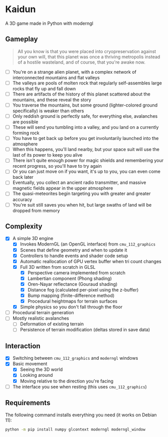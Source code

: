 # Kaidun
A 3D game made in Python with moderngl

## Gameplay

> All you know is that you were placed into cryopreservation against your own will,
> that this planet was once a thriving metropolis instead of a hostile wasteland,
> and of course, that you're awake now.

- [ ] You're on a strange alien planet, with a complex network of interconnected mountains and flat valleys
- [ ] The valleys are pools of molten rock that regularly self-assembles large rocks that fly up and fall down
- [ ] There are artifacts of the history of this planet scattered about the mountains, and these reveal the story
- [ ] You traverse the mountains, but some ground (lighter-colored ground specifically) is weaker than others
- [ ] Only reddish ground is perfectly safe, for everything else, avalanches are possible
- [ ] These will send you tumbling into a valley, and you land on a currently forming rock
- [ ] You have to get back up before you get involuntarily launched into the atmosphere
- [ ] When this happens, you'll land nearby, but your space suit will use the last of its power to keep you alive
- [ ] There isn't quite enough power for magic shields and remembering your recent progress, so you'll have to try again
- [ ] Or you can just move on if you want, it's up to you, you can even come back later
- [ ] Eventually, you collect an ancient radio transmitter, and massive magnetic fields appear in the upper atmosphere
- [ ] The quasi-meteorites begin targeting you with greater and greater accuracy
- [ ] You're suit still saves you when hit, but large swaths of land will be dropped from memory 

## Complexity
- [X] A simple 3D engine
    - [X] Invokes ModernGL (an OpenGL interface) from `cmu_112_graphics`
    - [X] Scenes that define geometry and when to update it
    - [X] Controllers to handle events and shader code setup
    - [X] Automatic reallocation of GPU vertex buffer when tri count changes
    - [X] Full 3D written from scratch in GLSL
        - [X] Perspective camera implemented from scratch
        - [X] Lambertian component (Phong shading) 
        - [X] Oren-Nayar reflectance (Gouraud shading)
        - [X] Distance fog (calculated per-pixel using the z-buffer)
        - [X] Bump mapping (finite-difference method)
        - [X] Procedural heightmaps for terrain surfaces
    - [X] Simple physics so you don't fall through the floor
- [ ] Procedural terrain generation
- [ ] Mostly realistic avalanches
    - [ ] Deformation of existing terrain
    - [ ] Persistence of terrain modification (deltas stored in save data)

## Interaction

- [X] Switching between `cmu_112_graphics` and `moderngl` windows
- [X] Basic movement
  - [X] Seeing the 3D world
  - [X] Looking around
  - [X] Moving relative to the direction you're facing
- [ ] The interface you see when resting (this uses `cmu_112_graphics`)

## Requirements

The following command installs everything you need (it works on Debian 11):

```sh
python -m pip install numpy glcontext moderngl moderngl_window 
```

